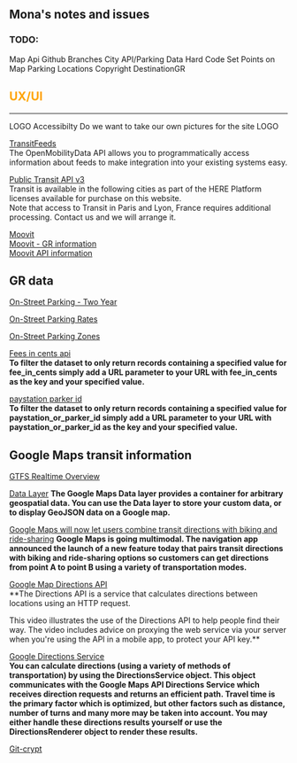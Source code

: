 ## Mona's notes and issues

### TODO:
Map Api
Github Branches 
City API/Parking Data
Hard Code Set Points on Map
Parking Locations
Copyright DestinationGR 

## <font color=#FFA500>UX/UI</font>
_________________________________________

LOGO
Accessibilty
Do we want to take our own pictures for the site
LOGO

[TransitFeeds](https://transitfeeds.com/p/the-rapid/380)  
The OpenMobilityData API allows you to programmatically access information about feeds to make integration into your existing systems easy.

[Public Transit API v3](https://developer.here.com/documentation/transit/dev_guide/topics/coverage-information.html)  
Transit is available in the following cities as part of the HERE Platform licenses available for purchase on this website.  
Note that access to Transit in Paris and Lyon, France requires additional processing. Contact us and we will arrange it.

[Moovit](https://moovitapp.com/index/en/public_transit-line-100-Grand_Rapids_MI-2420-850089-382380-0)  
[Moovit - GR information ](https://moovitapp.com/index/en/public_transit-Grand_Rapids_MI-2420)  
[Moovit API information](https://company.moovit.com/developers/?_ga=2.39785056.2132150788.1583518806-668057172.1583518806)   


## GR data

[On-Street Parking - Two Year](https://data.grandrapidsmi.gov/resource/pitz-92py.json)  

[On-Street Parking Rates](https://data.grandrapidsmi.gov/resource/sndu-g7h2.json)   

[On-Street Parking Zones](https://data.grandrapidsmi.gov/resource/s2v3-jher.json)   

[Fees in cents api](https://data.grandrapidsmi.gov/resource/pitz-92py.json?fee_in_cents=0)  
**To filter the dataset to only return records containing a specified value for fee_in_cents simply add a URL  parameter to your URL with fee_in_cents as the key and your specified value.**   

[paystation parker id](https://data.grandrapidsmi.gov/resource/pitz-92py.json?paystation_or_parker_id=226355654  )   
**To filter the dataset to only return records containing a specified value for paystation_or_parker_id simply  add a URL parameter to your URL with paystation_or_parker_id as the key and your specified value.**  


## Google Maps transit information 

[GTFS Realtime Overview](https://developers.google.com/transit/gtfs-realtime)  

[Data Layer](https://developers.google.com/maps/documentation/javascript/datalayer) 
**The Google Maps Data layer provides a container for arbitrary geospatial data. You can use the Data layer to store your custom data, or to display GeoJSON data on a Google map.** 

[Google Maps will now let users combine transit directions with biking and ride-sharing](https://www.theverge.com/2019/8/27/20835131/google-maps-combine-transit-biking-ride-sharing)
**Google Maps is going multimodal. The navigation app announced the launch of a new feature today that pairs transit directions with biking and ride-sharing options so customers can get directions from point A to point B using a variety of transportation modes.**  

[Google Map  Directions API](https://developers.google.com/maps/documentation/directions/intro)  
**The Directions API is a service that calculates directions between locations using an HTTP request.

This video illustrates the use of the Directions API to help people find their way. The video includes advice on proxying the web service via your server when you're using the API in a mobile app, to protect your API key.**  

[Google Directions Service](https://developers.google.com/maps/documentation/javascript/directions)  
**You can calculate directions (using a variety of methods of transportation) by using the DirectionsService object. This object communicates with the Google Maps API Directions Service which receives direction requests and returns an efficient path. Travel time is the primary factor which is optimized, but other factors such as distance, number of turns and many more may be taken into account. You may either handle these directions results yourself or use the DirectionsRenderer object to render these results.**

[Git-crypt](https://buddy.works/guides/git-crypt?utm_source=newsletter&utm_medium=email&utm_campaign=ns_1120&utm_content=button)